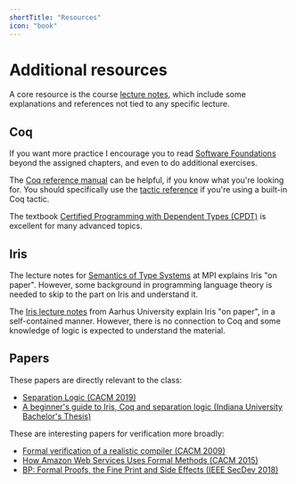 ```yaml
---
shortTitle: "Resources"
icon: "book"
---
```


# Additional resources

A core resource is the course [lecture notes](./notes/), which include some
explanations and references not tied to any specific lecture.

## Coq

If you want more practice I encourage you to read [Software Foundations](https://softwarefoundations.cis.upenn.edu/lf-current/toc.html) beyond the assigned chapters, and even to do additional exercises.

The [Coq reference manual](https://coq.inria.fr/doc/master/refman/index.html) can be helpful, if you know what you're looking for. You should specifically use the [tactic reference](https://coq.inria.fr/doc/master/refman/coq-tacindex.html) if you're using a built-in Coq tactic.

The textbook [Certified Programming with Dependent Types (CPDT)](http://adam.chlipala.net/cpdt/cpdt.pdf) is excellent for many advanced topics.

## Iris

The lecture notes for [Semantics of Type Systems](https://plv.mpi-sws.org/semantics-course/lecturenotes.pdf) at MPI explains Iris "on paper". However, some background in programming language theory is needed to skip to the part on Iris and understand it.

The [Iris lecture notes](https://iris-project.org/tutorial-material.html) from Aarhus University explain Iris "on paper", in a self-contained manner. However, there is no connection to Coq and some knowledge of logic is expected to understand the material.

## Papers

These papers are directly relevant to the class:

- [Separation Logic (CACM 2019)](https://dl.acm.org/doi/pdf/10.1145/3211968)
- [A beginner's guide to Iris, Coq and separation logic (Indiana University Bachelor's Thesis)](https://arxiv.org/pdf/2105.12077)

These are interesting papers for verification more broadly:

- [Formal verification of a realistic compiler (CACM 2009)](https://dl.acm.org/doi/pdf/10.1145/1538788.1538814)
- [How Amazon Web Services Uses Formal Methods (CACM 2015)](https://assets.amazon.science/67/f9/92733d574c11ba1a11bd08bfb8ae/how-amazon-web-services-uses-formal-methods.pdf)
- [BP: Formal Proofs, the Fine Print and Side Effects (IEEE SecDev 2018)](https://6826.csail.mit.edu/2020/papers/secdev2018.pdf)

